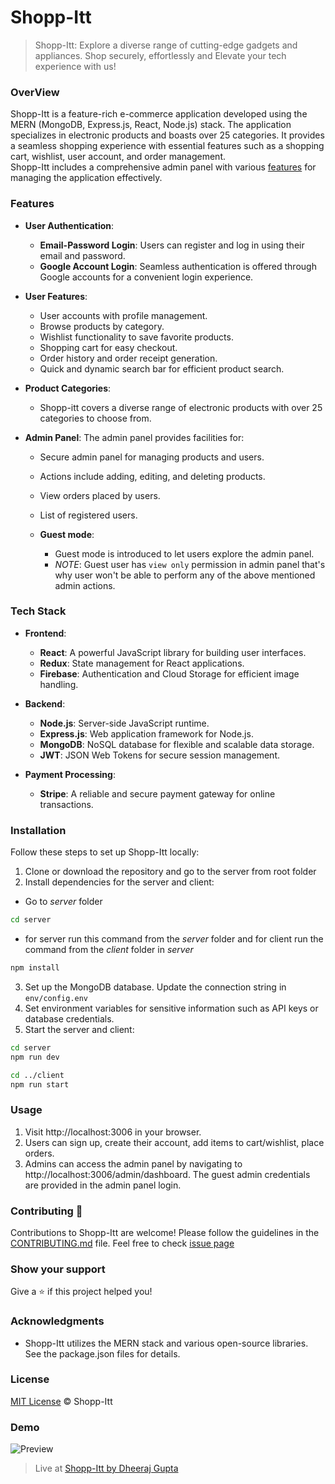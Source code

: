 # Shopp-Itt
> Shopp-Itt: Explore a diverse range of cutting-edge gadgets and appliances. Shop securely, effortlessly and Elevate your tech experience with us!


### OverView
Shopp-Itt is a feature-rich e-commerce application developed using the MERN (MongoDB, Express.js, React, Node.js) stack. The application specializes in electronic products and boasts over 25 categories. It provides a seamless shopping experience with essential features such as a shopping cart, wishlist, user account, and order management.  
Shopp-Itt includes a comprehensive admin panel with various [features](#admin_features) for managing the application effectively.


[comment]: add_badges,_screenshots_gifs_details_about_app__THINGS_THAT_CAN_BEIMPLEMENTED_WRITE_THE_IN_CONTRIBUTE_LIKE_COMMENT_FEATURE
[comment]: add_firebase_info,setup_refreence


### Features
- **User Authentication**:
  - **Email-Password Login**: Users can register and log in using their email and password.
  - **Google Account Login**: Seamless authentication is offered through Google accounts for a convenient login experience.

- **User Features**:
  - User accounts with profile management.
  - Browse products by category.
  - Wishlist functionality to save favorite products.
  - Shopping cart for easy checkout.
  - Order history and order receipt generation.
  - Quick and dynamic search bar for efficient product search.

- **Product Categories**: 
  - Shopp-itt covers a diverse range of electronic products with over 25 categories to choose from.

- **Admin Panel**: The admin panel provides facilities for: <a name="admin_features"></a>
  - Secure admin panel for managing products and users.
  - Actions include adding, editing, and deleting products.
  - View orders placed by users.
  - List of registered users.

  - **Guest mode**: 
    - Guest mode is introduced to let users explore the admin panel.
    - *NOTE*:  Guest user has `view only` permission in admin panel that's why user won't be able to perform any of the above mentioned admin actions.



### Tech Stack
- **Frontend**:
  - **React**: A powerful JavaScript library for building user interfaces.
  - **Redux**: State management for React applications.
  - **Firebase**: Authentication and Cloud Storage for efficient image handling.

- **Backend**:
  - **Node.js**: Server-side JavaScript runtime.
  - **Express.js**: Web application framework for Node.js.
  - **MongoDB**: NoSQL database for flexible and scalable data storage.
  - **JWT**: JSON Web Tokens for secure session management.

- **Payment Processing**:
  - **Stripe**: A reliable and secure payment gateway for online transactions.



### Installation

Follow these steps to set up Shopp-Itt locally:

1. Clone or download the repository and go to the server from root folder
2. Install dependencies for the server and client:
  - Go to _server_ folder
```bash
cd server
```
- for server run this command from the _server_ folder and for client run the command from the _client_ folder in _server_

```bash
npm install
```

3. Set up the MongoDB database. Update the connection string in `env/config.env`
4. Set environment variables for sensitive information such as API keys or database credentials.
5. Start the server and client:

```bash
cd server
npm run dev

cd ../client
npm run start
```

### Usage

1. Visit http://localhost:3006 in your browser.
2. Users can sign up, create their account, add items to cart/wishlist, place orders.
3. Admins can access the admin panel by navigating to http://localhost:3006/admin/dashboard. The guest admin credentials are provided in the admin panel login.

### Contributing 🤝

Contributions to Shopp-Itt are welcome! Please follow the guidelines in the [CONTRIBUTING.md](https://github.com/KygoSkyrus/mern/blob/master/CONTRIBUTING.md) file.
Feel free to check [issue page](https://github.com/KygoSkyrus/mern/issues)

### Show your support

Give a ⭐ if this project helped you!

### Acknowledgments

- Shopp-Itt utilizes the MERN stack and various open-source libraries. See the package.json files for details.


### License
[MIT License](https://github.com/KygoSkyrus/mern/blob/master/LICENSE) © Shopp-Itt


### Demo

![Preview](https://github.com/KygoSkyrus/mern/blob/master/shoppitt-preview.gif)

> Live at [Shopp-Itt by Dheeraj Gupta](https://shoppitt.onrender.com/)